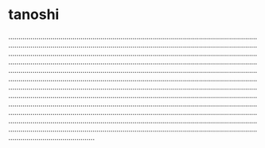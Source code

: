 # tanoshi

...........................................................................................................................................................................................................................................................................................................................................................................................................................................................................................................................................................................................................................................................................................................................................................................................................................................................................................................................................................................................................................................................................................................................................................................................................................................................................................................................................................................................................................................................................................................................................................................................